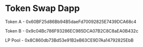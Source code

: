 # Token Swap Dapp

Token A - 0x60BF25d86Bb94B5daeFd70092825E7439DCA68c4

Token B - 0x9c04Bc786F93286EC985DCA07B2C8C8aEA0B432c

LP Pool - 0x8C860db73Bd53e91B2eB63CE9D7Aa14792825EbB
